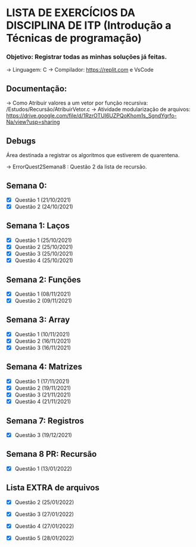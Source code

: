 # LISTA DE EXERCÍCIOS DA DISCIPLINA DE ITP (Introdução a Técnicas de programação)

### Objetivo: Registrar todas as minhas soluções já feitas.
-> Linguagem: C
-> Compilador: https://replit.com e VsCode

## Documentação:
-> Como Atribuir valores a um vetor por função recursiva: /Estudos/Recursão/AtribuirVetor.c
-> Atividade modularização de arquivos: https://drive.google.com/file/d/1RzrOTUI6UZPQoKhom1s_SgndYgrfo-Na/view?usp=sharing

## Debugs
Área destinada a registrar os algoritmos que estiverem de quarentena.

-> ErrorQuest2Semana8 : Questão 2 da lista de recursão. 


## Semana 0:

- [x] Questão 1 (21/10/2021)
- [x] Questão 2 (24/10/2021)

## Semana 1: Laços

- [x] Questão 1 (25/10/2021)
- [x] Questão 2 (25/10/2021)
- [x] Questão 3 (25/10/2021)
- [x] Questão 4 (25/10/2021)

## Semana 2: Funções

- [x] Questão 1 (08/11/2021)
- [x] Questão 2 (09/11/2021)

## Semana 3: Array

- [x] Questão 1 (10/11/2021)
- [x] Questão 2 (16/11/2021)
- [x] Questão 3 (16/11/2021)

## Semana 4: Matrizes

- [x] Questão 1 (17/11/2021)
- [x] Questão 2 (19/11/2021)
- [x] Questão 3 (21/11/2021)
- [x] Questão 4 (21/11/2021)

## Semana 7: Registros

- [x] Questão 3 (19/12/2021)

## Semana 8 PR: Recursão

- [x] Questão 1 (13/01/2022)

## Lista EXTRA de arquivos

- [x] Questão 2 (25/01/2022)
- [x] Questão 3 (27/01/2022)
- [x] Questão 4 (27/01/2022)
- [x] Questão 5 (28/01/2022)



